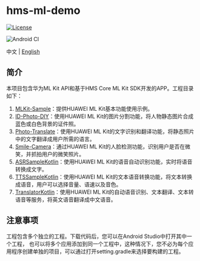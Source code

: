 # hms-ml-demo

[![License](https://img.shields.io/badge/Docs-hmsguides-brightgreen)](https://developer.huawei.com/consumer/cn/doc/development/HMS-Guides/ml-introduction-4) 

![Android CI](https://github.com/HMS-Core/hms-ml-demo/workflows/Android%20CI/badge.svg)

中文 | [English](https://github.com/HMS-Core/hms-ml-demo)
## 简介

本项目包含华为ML Kit API和基于HMS Core ML Kit SDK开发的APP。工程目录如下：
1. [MLKit-Sample](https://github.com/HMS-Core/hms-ml-demo/blob/master/MLKit-Sample/README_ZH.md)：提供HUAWEI ML Kit基本功能使用示例。
2. [ID-Photo-DIY](https://github.com/HMS-Core/hms-ml-demo/blob/master/ID-Photo-DIY/README_ZH.md)：使用HUAWEI ML Kit的图片分割功能，将人物静态图片合成蓝色或白色背景的证件照。
3. [Photo-Translate](https://github.com/HMS-Core/hms-ml-demo/blob/master/Photo-Translate/README_ZH.md)：使用HUAWEI ML Kit的文字识别和翻译功能，将静态照片中的文字翻译成用户所需的语言。
4. [Smile-Camera](https://github.com/HMS-Core/hms-ml-demo/blob/master/Smile-Camera/README_ZH.md)：通过HUAWEI ML Kit的人脸检测功能，识别用户是否在微笑，并抓拍用户的微笑照片。
5. [ASRSampleKotlin](https://github.com/HMS-Core/hms-ml-demo/blob/master/ASRSampleKotlin/README_ZH.md)：使用HUAWEI ML Kit的语音自动识别功能，实时将语音转换成文字。
6. [TTSSampleKotlin](https://github.com/HMS-Core/hms-ml-demo/blob/master/TTSSampleKotlin/README_ZH.md)：使用HUAWEI ML Kit的文本语音转换功能，将文本转换成语音，用户可以选择音量、语速以及音色。
7. [TranslatorKotlin](https://github.com/HMS-Core/hms-ml-demo/blob/master/TranslatorKotlin/README_ZH.md)：使用HUAWEI ML Kit的自动语音识别、文本翻译、文本转语音等服务，将英文语音翻译成中文语音。


## 注意事项

工程包含多个独立的工程。下载代码后，您可以在Android Studio中打开其中一个工程，
也可以将多个应用添加到同一个工程中，这种情况下，您不必为每个应用程序创建单独的项目，可以通过打开setting.gradle来选择要构建的工程。

